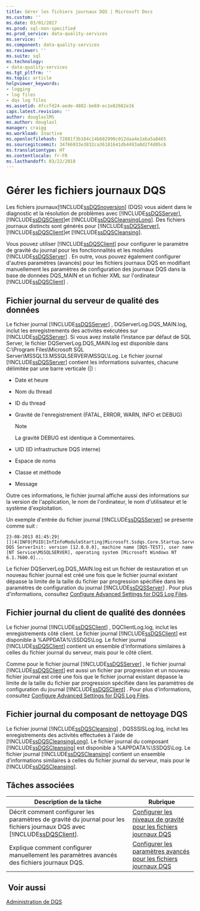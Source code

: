 ```yaml
---
title: Gérer les fichiers journaux DQS | Microsoft Docs
ms.custom: ''
ms.date: 03/01/2017
ms.prod: sql-non-specified
ms.prod_service: data-quality-services
ms.service: ''
ms.component: data-quality-services
ms.reviewer: ''
ms.suite: sql
ms.technology:
- data-quality-services
ms.tgt_pltfrm: ''
ms.topic: article
helpviewer_keywords:
- logging
- log files
- dqs log files
ms.assetid: 4fccfd24-aede-4882-be69-ec1e82682e16
caps.latest.revision: ''
author: douglaslMS
ms.author: douglasl
manager: craigg
ms.workload: Inactive
ms.openlocfilehash: 72881f3b184c14b682990c012daa4e2aba5a8465
ms.sourcegitcommit: 34766933e3832ca36181641db4493a0d2f4d05c6
ms.translationtype: HT
ms.contentlocale: fr-FR
ms.lasthandoff: 03/22/2018
---
```

# <a name="manage-dqs-log-files"></a>Gérer les fichiers journaux DQS
  Les fichiers journaux[!INCLUDE[ssDQSnoversion](../includes/ssdqsnoversion-md.md)] (DQS) vous aident dans le diagnostic et la résolution de problèmes avec [!INCLUDE[ssDQSServer](../includes/ssdqsserver-md.md)], [!INCLUDE[ssDQSClient](../includes/ssdqsclient-md.md)]et [!INCLUDE[ssDQSCleansingLong](../includes/ssdqscleansinglong-md.md)]. Des fichiers journaux distincts sont générés pour [!INCLUDE[ssDQSServer](../includes/ssdqsserver-md.md)], [!INCLUDE[ssDQSClient](../includes/ssdqsclient-md.md)]et [!INCLUDE[ssDQSCleansing](../includes/ssdqscleansing-md.md)].  
  
 Vous pouvez utiliser [!INCLUDE[ssDQSClient](../includes/ssdqsclient-md.md)] pour configurer le paramètre de gravité du journal pour les fonctionnalités et les modules [!INCLUDE[ssDQSServer](../includes/ssdqsserver-md.md)] . En outre, vous pouvez également configurer d'autres paramètres (avancés) pour les fichiers journaux DQS en modifiant manuellement les paramètres de configuration des journaux DQS dans la base de données DQS_MAIN et un fichier XML sur l'ordinateur [!INCLUDE[ssDQSClient](../includes/ssdqsclient-md.md)] .  
  
##  <a name="DQSServer"></a> Fichier journal du serveur de qualité des données  
 Le fichier journal [!INCLUDE[ssDQSServer](../includes/ssdqsserver-md.md)] , DQServerLog.DQS_MAIN.log, inclut les enregistrements des activités exécutées sur [!INCLUDE[ssDQSServer](../includes/ssdqsserver-md.md)]. Si vous avez installé l’instance par défaut de SQL Server, le fichier DQServerLog.DQS_MAIN.log est disponible dans C:\Program Files\Microsoft SQL Server\MSSQL13.MSSQLSERVER\MSSQL\Log. Le fichier journal [!INCLUDE[ssDQSServer](../includes/ssdqsserver-md.md)] contient les informations suivantes, chacune délimitée par une barre verticale (|) :  
  
-   Date et heure  
  
-   Nom du thread  
  
-   ID du thread  
  
-   Gravité de l'enregistrement (FATAL, ERROR, WARN, INFO et DEBUG)  
  
    > [!NOTE]  
    >  La gravité DEBUG est identique à Commentaires.  
  
-   UID (ID infrastructure DQS interne)  
  
-   Espace de noms  
  
-   Classe et méthode  
  
-   Message  
  
 Outre ces informations, le fichier journal affiche aussi des informations sur la version de l'application, le nom de l'ordinateur, le nom d'utilisateur et le système d'exploitation.  
  
 Un exemple d'entrée du fichier journal [!INCLUDE[ssDQSServer](../includes/ssdqsserver-md.md)] se présente comme suit :  
  
```  
23-08-2013 01:45:29|[]|4|INFO|PUID|InfInfoModuleStarting|Microsoft.Ssdqs.Core.Startup.ServerInit|Starting DQS ServerInit: version [12.0.0.0], machine name [DQS-TEST], user name [NT Service\MSSQLSERVER], operating system [Microsoft Windows NT 6.1.7600.0]...  
```  
  
 Le fichier DQServerLog.DQS_MAIN.log est un fichier de restauration et un nouveau fichier journal est créé une fois que le fichier journal existant dépasse la limite de la taille du fichier par progression spécifiée dans les paramètres de configuration du journal [!INCLUDE[ssDQSServer](../includes/ssdqsserver-md.md)] . Pour plus d'informations, consultez [Configure Advanced Settings for DQS Log Files](../data-quality-services/configure-advanced-settings-for-dqs-log-files.md).  
  
##  <a name="DQSClient"></a> Fichier journal du client de qualité des données  
 Le fichier journal [!INCLUDE[ssDQSClient](../includes/ssdqsclient-md.md)] , DQClientLog.log, inclut les enregistrements côté client. Le fichier journal [!INCLUDE[ssDQSClient](../includes/ssdqsclient-md.md)] est disponible à %APPDATA%\SSDQS\Log. Le fichier journal [!INCLUDE[ssDQSClient](../includes/ssdqsclient-md.md)] contient un ensemble d'informations similaires à celles du fichier journal du serveur, mais pour le côté client.  
  
 Comme pour le fichier journal [!INCLUDE[ssDQSServer](../includes/ssdqsserver-md.md)] , le fichier journal [!INCLUDE[ssDQSClient](../includes/ssdqsclient-md.md)] est aussi un fichier par progression et un nouveau fichier journal est créé une fois que le fichier journal existant dépasse la limite de la taille du fichier par progression spécifiée dans les paramètres de configuration du journal [!INCLUDE[ssDQSClient](../includes/ssdqsclient-md.md)] . Pour plus d'informations, consultez [Configure Advanced Settings for DQS Log Files](../data-quality-services/configure-advanced-settings-for-dqs-log-files.md).  
  
##  <a name="DQSCleansing"></a> Fichier journal du composant de nettoyage DQS  
 Le fichier journal [!INCLUDE[ssDQSCleansing](../includes/ssdqscleansing-md.md)] , DQSSSISLog.log, inclut les enregistrements des activités effectuées à l'aide de [!INCLUDE[ssDQSCleansingLong](../includes/ssdqscleansinglong-md.md)]. Le fichier journal du composant [!INCLUDE[ssDQSCleansing](../includes/ssdqscleansing-md.md)] est disponible à %APPDATA%\SSDQS\Log. Le fichier journal [!INCLUDE[ssDQSCleansing](../includes/ssdqscleansing-md.md)] contient un ensemble d'informations similaires à celles du fichier journal du serveur, mais pour le [!INCLUDE[ssDQSCleansing](../includes/ssdqscleansing-md.md)].  
  
##  <a name="RT"></a> Tâches associées  
  
|Description de la tâche|Rubrique|  
|----------------------|-----------|  
|Décrit comment configurer les paramètres de gravité du journal pour les fichiers journaux DQS avec [!INCLUDE[ssDQSClient](../includes/ssdqsclient-md.md)].|[Configurer les niveaux de gravité pour les fichiers journaux DQS](../data-quality-services/configure-severity-levels-for-dqs-log-files.md)|  
|Explique comment configurer manuellement les paramètres avancés des fichiers journaux DQS.|[Configurer les paramètres avancés pour les fichiers journaux DQS](../data-quality-services/configure-advanced-settings-for-dqs-log-files.md)|  
  
## <a name="see-also"></a> Voir aussi  
 [Administration de DQS](../data-quality-services/dqs-administration.md)  
  
  
